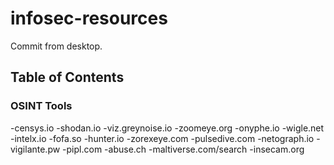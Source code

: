 # infosec-resources
Commit from desktop.

## Table of Contents

### OSINT Tools
-censys.io
-shodan.io
-viz.greynoise.io
-zoomeye.org
-onyphe.io
-wigle.net
-intelx.io
-fofa.so
-hunter.io
-zorexeye.com
-pulsedive.com
-netograph.io
-vigilante.pw
-pipl.com
-abuse.ch
-maltiverse.com/search
-insecam.org
